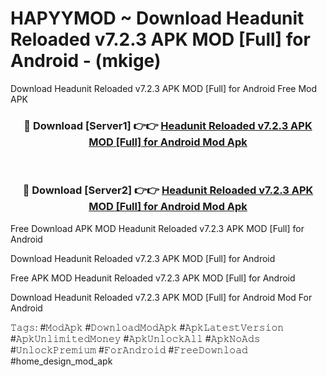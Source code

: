 # HAPYYMOD ~ Download Headunit Reloaded v7.2.3 APK   MOD [Full] for Android - (mkige)
Download Headunit Reloaded v7.2.3 APK   MOD [Full] for Android Free Mod APK

<div align="center">
<h3>🔴 Download [Server1] 👉👉 <a href="https://apk-comot.site?title=Headunit_Reloaded_v7.2.3_APK___MOD_[Full]_for_Android">Headunit Reloaded v7.2.3 APK   MOD [Full] for Android Mod Apk</a></h3><br>

<h3>🔴 Download [Server2] 👉👉 <a href="https://apk-comot.site?title=Headunit_Reloaded_v7.2.3_APK___MOD_[Full]_for_Android">Headunit Reloaded v7.2.3 APK   MOD [Full] for Android Mod Apk</a></h3>
</div>


Free Download APK MOD Headunit Reloaded v7.2.3 APK   MOD [Full] for Android

Download Headunit Reloaded v7.2.3 APK   MOD [Full] for Android 

Free APK MOD Headunit Reloaded v7.2.3 APK   MOD [Full] for Android 

Download Headunit Reloaded v7.2.3 APK   MOD [Full] for Android Mod For Android

𝚃𝚊𝚐𝚜: #𝙼𝚘𝚍𝙰𝚙𝚔 #𝙳𝚘𝚠𝚗𝚕𝚘𝚊𝚍𝙼𝚘𝚍𝙰𝚙𝚔 #𝙰𝚙𝚔𝙻𝚊𝚝𝚎𝚜𝚝𝚅𝚎𝚛𝚜𝚒𝚘𝚗 #𝙰𝚙𝚔𝚄𝚗𝚕𝚒𝚖𝚒𝚝𝚎𝚍𝙼𝚘𝚗𝚎𝚢 #𝙰𝚙𝚔𝚄𝚗𝚕𝚘𝚌𝚔𝙰𝚕𝚕 #𝙰𝚙𝚔𝙽𝚘𝙰𝚍𝚜 #𝚄𝚗𝚕𝚘𝚌𝚔𝙿𝚛𝚎𝚖𝚒𝚞𝚖 #𝙵𝚘𝚛𝙰𝚗𝚍𝚛𝚘𝚒𝚍 #𝙵𝚛𝚎𝚎𝙳𝚘𝚠𝚗𝚕𝚘𝚊𝚍 #home_design_mod_apk